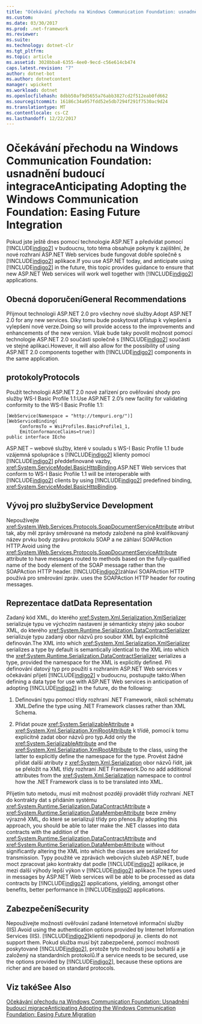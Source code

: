 ```yaml
---
title: "Očekávání přechodu na Windows Communication Foundation: usnadnění budoucí integrace"
ms.custom: 
ms.date: 03/30/2017
ms.prod: .net-framework
ms.reviewer: 
ms.suite: 
ms.technology: dotnet-clr
ms.tgt_pltfrm: 
ms.topic: article
ms.assetid: 3028bba8-6355-4ee0-9ecd-c56e614cb474
caps.latest.revision: "7"
author: dotnet-bot
ms.author: dotnetcontent
manager: wpickett
ms.workload: dotnet
ms.openlocfilehash: 8dbb50af9d5655a76abb3827cd2f512eab0fd662
ms.sourcegitcommit: 16186c34a957fdd52e5db7294f291f7530ac9d24
ms.translationtype: MT
ms.contentlocale: cs-CZ
ms.lasthandoff: 12/22/2017
---
```

# <a name="anticipating-adopting-the-windows-communication-foundation-easing-future-integration"></a><span data-ttu-id="b8392-102">Očekávání přechodu na Windows Communication Foundation: usnadnění budoucí integrace</span><span class="sxs-lookup"><span data-stu-id="b8392-102">Anticipating Adopting the Windows Communication Foundation: Easing Future Integration</span></span>
<span data-ttu-id="b8392-103">Pokud jste ještě dnes pomocí technologie ASP.NET a předvídat pomocí [!INCLUDE[indigo2](../../../../includes/indigo2-md.md)] v budoucnu, toto téma obsahuje pokyny k zajištění, že nové rozhraní ASP.NET Web services bude fungovat dobře společně s [!INCLUDE[indigo2](../../../../includes/indigo2-md.md)] aplikace.</span><span class="sxs-lookup"><span data-stu-id="b8392-103">If you use ASP.NET today, and anticipate using [!INCLUDE[indigo2](../../../../includes/indigo2-md.md)] in the future, this topic provides guidance to ensure that new ASP.NET Web services will work well together with [!INCLUDE[indigo2](../../../../includes/indigo2-md.md)] applications.</span></span>  
  
## <a name="general-recommendations"></a><span data-ttu-id="b8392-104">Obecná doporučení</span><span class="sxs-lookup"><span data-stu-id="b8392-104">General Recommendations</span></span>  
 <span data-ttu-id="b8392-105">Přijmout technologii ASP.NET 2.0 pro všechny nové služby.</span><span class="sxs-lookup"><span data-stu-id="b8392-105">Adopt ASP.NET 2.0 for any new services.</span></span> <span data-ttu-id="b8392-106">Díky tomu bude poskytovat přístup k vylepšení a vylepšení nové verze.</span><span class="sxs-lookup"><span data-stu-id="b8392-106">Doing so will provide access to the improvements and enhancements of the new version.</span></span> <span data-ttu-id="b8392-107">Však bude taky povolit možnost pomocí technologie ASP.NET 2.0 součásti společně s [!INCLUDE[indigo2](../../../../includes/indigo2-md.md)] součásti ve stejné aplikaci.</span><span class="sxs-lookup"><span data-stu-id="b8392-107">However, it will also allow for the possibility of using ASP.NET 2.0 components together with [!INCLUDE[indigo2](../../../../includes/indigo2-md.md)] components in the same application.</span></span>  
  
## <a name="protocols"></a><span data-ttu-id="b8392-108">protokoly</span><span class="sxs-lookup"><span data-stu-id="b8392-108">Protocols</span></span>  
 <span data-ttu-id="b8392-109">Použít technologii ASP.NET 2.0 nové zařízení pro ověřování shody pro služby WS-I Basic Profile 1.1:</span><span class="sxs-lookup"><span data-stu-id="b8392-109">Use ASP.NET 2.0’s new facility for validating conformity to the WS-I Basic Profile 1.1:</span></span>  
  
```  
[WebService(Namespace = "http://tempuri.org/")]  
[WebServiceBinding(  
     ConformsTo = WsiProfiles.BasicProfile1_1,  
     EmitConformanceClaims=true)]  
public interface IEcho  
```  
  
 <span data-ttu-id="b8392-110">ASP.NET – webové služby, které v souladu s WS-I Basic Profile 1.1 bude vzájemná spolupráce s [!INCLUDE[indigo2](../../../../includes/indigo2-md.md)] klienty pomocí [!INCLUDE[indigo2](../../../../includes/indigo2-md.md)] předdefinované vazby, <xref:System.ServiceModel.BasicHttpBinding>.</span><span class="sxs-lookup"><span data-stu-id="b8392-110">ASP.NET Web services that conform to WS-I Basic Profile 1.1 will be interoperable with [!INCLUDE[indigo2](../../../../includes/indigo2-md.md)] clients by using [!INCLUDE[indigo2](../../../../includes/indigo2-md.md)] predefined binding, <xref:System.ServiceModel.BasicHttpBinding>.</span></span>  
  
## <a name="service-development"></a><span data-ttu-id="b8392-111">Vývoj pro služby</span><span class="sxs-lookup"><span data-stu-id="b8392-111">Service Development</span></span>  
 <span data-ttu-id="b8392-112">Nepoužívejte <xref:System.Web.Services.Protocols.SoapDocumentServiceAttribute> atribut tak, aby měl zprávy směrované na metody založené na plně kvalifikovaný název prvku body zprávu protokolu SOAP a ne záhlaví SOAPAction HTTP.</span><span class="sxs-lookup"><span data-stu-id="b8392-112">Avoid using the <xref:System.Web.Services.Protocols.SoapDocumentServiceAttribute> attribute to have messages routed to methods based on the fully-qualified name of the body element of the SOAP message rather than the SOAPAction HTTP header.</span></span> [!INCLUDE[indigo2](../../../../includes/indigo2-md.md)]<span data-ttu-id="b8392-113">záhlaví SOAPAction HTTP používá pro směrování zpráv.</span><span class="sxs-lookup"><span data-stu-id="b8392-113"> uses the SOAPAction HTTP header for routing messages.</span></span>  
  
## <a name="data-representation"></a><span data-ttu-id="b8392-114">Reprezentace dat</span><span class="sxs-lookup"><span data-stu-id="b8392-114">Data Representation</span></span>  
 <span data-ttu-id="b8392-115">Zadaný kód XML, do kterého <xref:System.Xml.Serialization.XmlSerializer> serializuje typu ve výchozím nastavení je sémanticky stejný jako soubor XML, do kterého <xref:System.Runtime.Serialization.DataContractSerializer> serializuje typu zadaný obor názvů pro soubor XML byl explicitně definován.</span><span class="sxs-lookup"><span data-stu-id="b8392-115">The XML into which <xref:System.Xml.Serialization.XmlSerializer> serializes a type by default is semantically identical to the XML into which the <xref:System.Runtime.Serialization.DataContractSerializer> serializes a type, provided the namespace for the XML is explicitly defined.</span></span> <span data-ttu-id="b8392-116">Při definování datový typ pro použití s rozhraním ASP.NET Web services v očekávání přijetí [!INCLUDE[indigo2](../../../../includes/indigo2-md.md)] v budoucnu, postupujte takto:</span><span class="sxs-lookup"><span data-stu-id="b8392-116">When defining a data type for use with ASP.NET Web services in anticipation of adopting [!INCLUDE[indigo2](../../../../includes/indigo2-md.md)] in the future, do the following:</span></span>  
  
1.  <span data-ttu-id="b8392-117">Definování typu pomocí třídy rozhraní .NET Framework, nikoli schématu XML.</span><span class="sxs-lookup"><span data-stu-id="b8392-117">Define the type using .NET Framework classes rather than XML Schema.</span></span>  
  
2.  <span data-ttu-id="b8392-118">Přidat pouze <xref:System.SerializableAttribute> a <xref:System.Xml.Serialization.XmlRootAttribute> k třídě, pomocí k tomu explicitně zadat obor názvů pro typ.</span><span class="sxs-lookup"><span data-stu-id="b8392-118">Add only the <xref:System.SerializableAttribute> and the <xref:System.Xml.Serialization.XmlRootAttribute> to the class, using the latter to explicitly define the namespace for the type.</span></span> <span data-ttu-id="b8392-119">Provést žádné přidat další atributy z <xref:System.Xml.Serialization> obor názvů řídit, jak se přeložit na XML třídy rozhraní .NET Framework.</span><span class="sxs-lookup"><span data-stu-id="b8392-119">Do no add additional attributes from the <xref:System.Xml.Serialization> namespace to control how the .NET Framework class is to be translated into XML.</span></span>  
  
 <span data-ttu-id="b8392-120">Přijetím tuto metodu, musí mít možnost později provádět třídy rozhraní .NET do kontrakty dat s přidáním systému <xref:System.Runtime.Serialization.DataContractAttribute> a <xref:System.Runtime.Serialization.DataMemberAttribute> beze změny výrazně XML, do které se serializují třídy pro přenos.</span><span class="sxs-lookup"><span data-stu-id="b8392-120">By adopting this approach, you should be able to later make the .NET classes into data contracts with the addition of the <xref:System.Runtime.Serialization.DataContractAttribute> and <xref:System.Runtime.Serialization.DataMemberAttribute> without significantly altering the XML into which the classes are serialized for transmission.</span></span> <span data-ttu-id="b8392-121">Typy použité ve zprávách webových služeb ASP.NET, bude moct zpracovat jako kontrakty dat podle [!INCLUDE[indigo2](../../../../includes/indigo2-md.md)] aplikace, je mezi další výhody lepší výkon v [!INCLUDE[indigo2](../../../../includes/indigo2-md.md)] aplikace.</span><span class="sxs-lookup"><span data-stu-id="b8392-121">The types used in messages by ASP.NET Web services will be able to be processed as data contracts by [!INCLUDE[indigo2](../../../../includes/indigo2-md.md)] applications, yielding, amongst other benefits, better performance in [!INCLUDE[indigo2](../../../../includes/indigo2-md.md)] applications.</span></span>  
  
## <a name="security"></a><span data-ttu-id="b8392-122">Zabezpečení</span><span class="sxs-lookup"><span data-stu-id="b8392-122">Security</span></span>  
 <span data-ttu-id="b8392-123">Nepoužívejte možnosti ověřování zadané Internetové informační služby (IIS).</span><span class="sxs-lookup"><span data-stu-id="b8392-123">Avoid using the authentication options provided by Internet Information Services (IIS).</span></span> [!INCLUDE[indigo2](../../../../includes/indigo2-md.md)]<span data-ttu-id="b8392-124">klienti nepodporují je.</span><span class="sxs-lookup"><span data-stu-id="b8392-124"> clients do not support them.</span></span> <span data-ttu-id="b8392-125">Pokud služba musí být zabezpečené, pomocí možnosti poskytované [!INCLUDE[indigo2](../../../../includes/indigo2-md.md)], protože tyto možnosti jsou bohatší a je založený na standardních protokolů.</span><span class="sxs-lookup"><span data-stu-id="b8392-125">If a service needs to be secured, use the options provided by [!INCLUDE[indigo2](../../../../includes/indigo2-md.md)], because these options are richer and are based on standard protocols.</span></span>  
  
## <a name="see-also"></a><span data-ttu-id="b8392-126">Viz také</span><span class="sxs-lookup"><span data-stu-id="b8392-126">See Also</span></span>  
 [<span data-ttu-id="b8392-127">Očekávání přechodu na Windows Communication Foundation: Usnadnění budoucí migrace</span><span class="sxs-lookup"><span data-stu-id="b8392-127">Anticipating Adopting the Windows Communication Foundation: Easing Future Migration</span></span>](../../../../docs/framework/wcf/feature-details/anticipating-adopting-wcf-migration.md)
